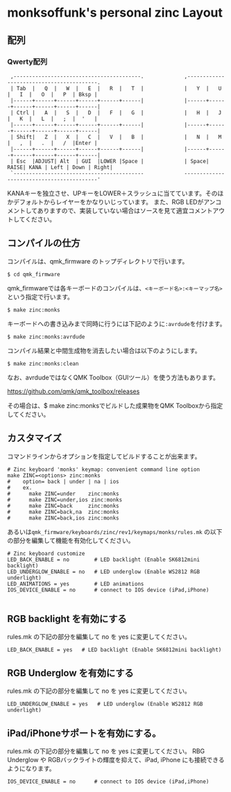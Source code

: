 # monksoffunk's personal zinc Layout
## 配列

### Qwerty配列

```
 ,-----------------------------------------.             ,-----------------------------------------.
 | Tab  |   Q  |   W  |   E  |   R  |   T  |             |   Y  |   U  |   I  |   O  |   P  | Bksp |
 |------+------+------+------+------+------|             |------+------+------+------+------+------|
 | Ctrl |   A  |   S  |   D  |   F  |   G  |             |   H  |   J  |   K  |   L  |   ;  |  '   |
 |------+------+------+------+------+------|             |------+------+------+------+------+------|
 | Shift|   Z  |   X  |   C  |   V  |   B  |             |   N  |   M  |   ,  |   .  |   /  |Enter |
 |------+------+------+------+------+------|             |------+------+------+------+------+------|
 | Esc  |ADJUST| Alt  | GUI  |LOWER |Space |             | Space| RAISE| KANA | Left | Down | Right|
 `------------------------------------------             ------------------------------------------'
```

KANAキーを独立させ、UPキーをLOWER＋スラッシュに当てています。そのほかデフォルトからレイヤーをかなりいじっています。
また、RGB LEDがアンコメントしてありますので、実装していない場合はソースを見て適宜コメントアウトしてください。

## コンパイルの仕方

コンパイルは、qmk_firmware のトップディレクトリで行います。

```
$ cd qmk_firmware
```
qmk_firmwareでは各キーボードのコンパイルは、`<キーボード名>:<キーマップ名>`という指定で行います。

```
$ make zinc:monks
```

キーボードへの書き込みまで同時に行うには下記のように`:avrdude`を付けます。

```
$ make zinc:monks:avrdude
```

コンパイル結果と中間生成物を消去したい場合は以下のようにします。

```
$ make zinc:monks:clean
```

なお、avrdudeではなくQMK Toolbox（GUIツール）を使う方法もあります。

https://github.com/qmk/qmk_toolbox/releases

その場合は、$ make zinc:monksでビルドした成果物をQMK Toolboxから指定してください。

## カスタマイズ

コマンドラインからオプションを指定してビルドすることが出来ます。

```
# Zinc keyboard 'monks' keymap: convenient command line option
make ZINC=<options> zinc:monks
#    option= back | under | na | ios
#    ex.
#      make ZINC=under    zinc:monks
#      make ZINC=under,ios zinc:monks
#      make ZINC=back     zinc:monks
#      make ZINC=back,na  zinc:monks
#      make ZINC=back,ios zinc:monks
```

あるいは`qmk_firmware/keyboards/zinc/rev1/keymaps/monks/rules.mk` の以下の部分を編集して機能を有効化してください。

```
# Zinc keyboard customize
LED_BACK_ENABLE = no        # LED backlight (Enable SK6812mini backlight)
LED_UNDERGLOW_ENABLE = no   # LED underglow (Enable WS2812 RGB underlight)
LED_ANIMATIONS = yes        # LED animations
IOS_DEVICE_ENABLE = no      # connect to IOS device (iPad,iPhone)


```

## RGB backlight を有効にする

rules.mk の下記の部分を編集して no を yes に変更してください。
```
LED_BACK_ENABLE = yes   # LED backlight (Enable SK6812mini backlight)
```


## RGB Underglow を有効にする

rules.mk の下記の部分を編集して no を yes に変更してください。
```
LED_UNDERGLOW_ENABLE = yes   # LED underglow (Enable WS2812 RGB underlight)
```


## iPad/iPhoneサポートを有効にする。

rules.mk の下記の部分を編集して no を yes に変更してください。
RBG Underglow や RGBバックライトの輝度を抑えて、iPad, iPhone にも接続できるようになります。

```
IOS_DEVICE_ENABLE = no      # connect to IOS device (iPad,iPhone)
```